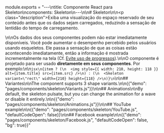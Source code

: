 module.exports = "---\ntitle: Componente React para Skeleton\ncomponents: Skeleton\n---\n\n# Skeleton\n\n<p class=\"description\">Exiba uma visualização do espaço reservado de seu conteúdo antes que os dados sejam carregados, reduzindo a sensação de lentidão do tempo de carregamento.</p>\n\nOs dados dos seus componentes podem não estar imediatamente disponíveis. Você pode aumentar o desempenho percebido pelos usuários usando esqueletos. Ele passa a sensação de que as coisas estão acontecendo imediatamente, então a informação é mostrada incrementalmente na tela (Cf. [Evite uso de progressos](https://www.lukew.com/ff/entry.asp?1797)).\n\nO componente é projetado para ser usado **diretamente em seus componentes**. Por exemplo:\n\n```jsx\n{item ? (\n  <img style={{ width: 210, height: 118 }} alt={item.title} src={item.src} />\n) : (\n  <Skeleton variant=\"rect\" width={210} height={118} />\n)}\n```\n\n## Variantes\n\nThe component supports 3 shape variants.\n\n{{\"demo\": \"pages/components/skeleton/Variants.js\"}}\n\n## Animations\n\nBy default, the skeleton pulsate, but you can change the animation for a wave or disable it entirely.\n\n{{\"demo\": \"pages/components/skeleton/Animations.js\"}}\n\n## YouTube example\n\n{{\"demo\": \"pages/components/skeleton/YouTube.js\", \"defaultCodeOpen\": false}}\n\n## Facebook example\n\n{{\"demo\": \"pages/components/skeleton/Facebook.js\", \"defaultCodeOpen\": false, \"bg\": true}}"